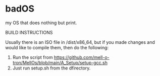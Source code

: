 # badOS
my OS that does nothing but print.

BUILD INSTRUCTIONS

Usually there is an ISO file in /dist/x86_64, but if you made changes and would like to compile them, then do the following:
1. Run the script from https://github.com/mell-o-tron/MellOs/blob/main/A_Setup/setup-gcc.sh
2. Just run setup.sh from the dfirectory.

